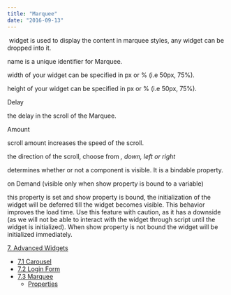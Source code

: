 ```yaml
---
title: "Marquee"
date: "2016-09-13"
---
```


 widget is used to display the content in marquee styles, any widget can be dropped into it.

name is a unique identifier for Marquee.

width of your widget can be specified in px or % (i.e 50px, 75%).

height of your widget can be specified in px or % (i.e 50px, 75%).

Delay

the delay in the scroll of the Marquee.

Amount

scroll amount increases the speed of the scroll.

the direction of the scroll, choose from _, down, left or right_

determines whether or not a component is visible. It is a bindable property.

on Demand (visible only when show property is bound to a variable)

this property is set and show property is bound, the initialization of the widget will be deferred till the widget becomes visible. This behavior improves the load time. Use this feature with caution, as it has a downside (as we will not be able to interact with the widget through script until the widget is initialized). When show property is not bound the widget will be initialized immediately.

[7\. Advanced Widgets](/learn/app-development/widgets/widget-library/#advanced)

- [7.1 Carousel](/learn/app-development/widgets/advanced/carousel/)
- [7.2 Login Form](/learn/app-development/widgets/advanced/login-form/)
- [7.3 Marquee](/learn/app-development/widgets/advanced/marquee/)
    - [Properties](#properties)

